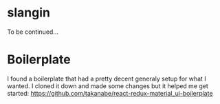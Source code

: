 # slangin
To be continued...

# Boilerplate
I found a boilerplate that had a pretty decent generaly setup for what I wanted. I cloned it down and made some changes but it helped me get started: https://github.com/takanabe/react-redux-material_ui-boilerplate
